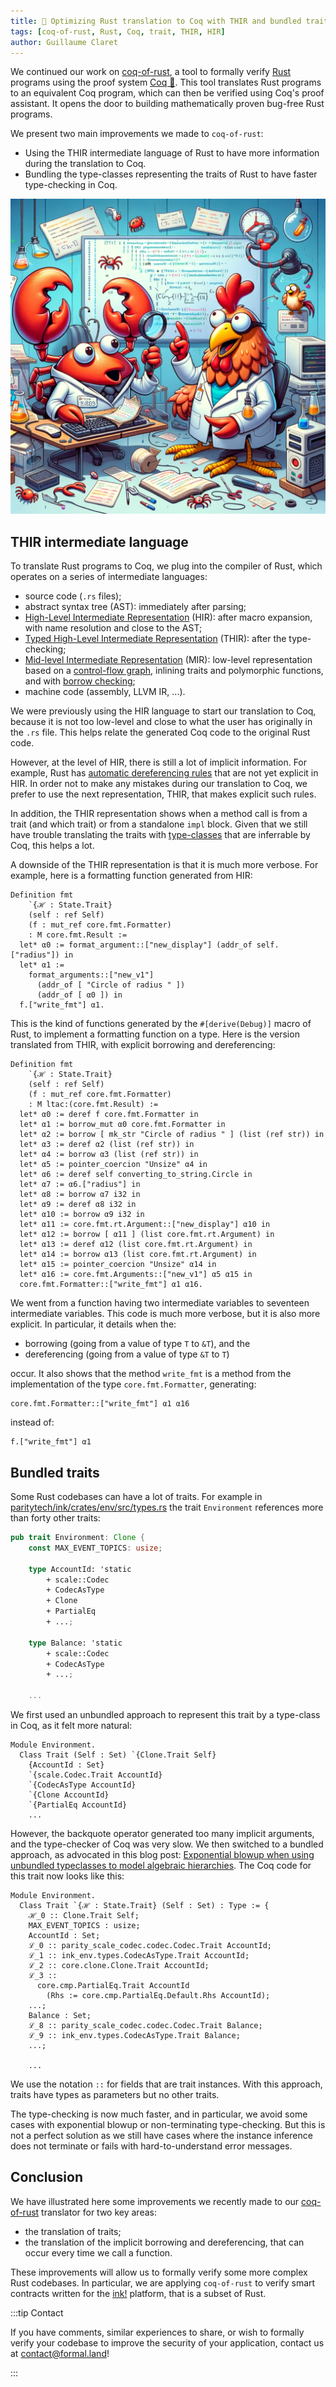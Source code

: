 ```yaml
---
title: 🦀 Optimizing Rust translation to Coq with THIR and bundled traits
tags: [coq-of-rust, Rust, Coq, trait, THIR, HIR]
author: Guillaume Claret
---
```


We continued our work on [coq-of-rust](https://github.com/formal-land/coq-of-rust), a tool to formally verify [Rust](https://www.rust-lang.org/) programs using the proof system [Coq&nbsp;🐓](https://coq.inria.fr/). This tool translates Rust programs to an equivalent Coq program, which can then be verified using Coq's proof assistant. It opens the door to building mathematically proven bug-free Rust programs.

We present two main improvements we made to `coq-of-rust`:

- Using the THIR intermediate language of Rust to have more information during the translation to Coq.
- Bundling the type-classes representing the traits of Rust to have faster type-checking in Coq.

<!-- truncate -->

![Rust and Coq](2023-11-08/rust_and_coq.png)

## THIR intermediate language

To translate Rust programs to Coq, we plug into the compiler of Rust, which operates on a series of intermediate languages:

- source code (`.rs` files);
- abstract syntax tree (AST): immediately after parsing;
- [High-Level Intermediate Representation](https://rustc-dev-guide.rust-lang.org/hir.html) (HIR): after macro expansion, with name resolution and close to the AST;
- [Typed High-Level Intermediate Representation](https://rustc-dev-guide.rust-lang.org/thir.html) (THIR): after the type-checking;
- [Mid-level Intermediate Representation](https://rustc-dev-guide.rust-lang.org/mir/index.html) (MIR): low-level representation based on a [control-flow graph](https://en.wikipedia.org/wiki/Control-flow_graph), inlining traits and polymorphic functions, and with [borrow checking](https://doc.rust-lang.org/book/ch04-02-references-and-borrowing.html);
- machine code (assembly, LLVM IR, ...).

We were previously using the HIR language to start our translation to Coq, because it is not too low-level and close to what the user has originally in the `.rs` file. This helps relate the generated Coq code to the original Rust code.

However, at the level of HIR, there is still a lot of implicit information. For example, Rust has [automatic dereferencing rules](https://users.rust-lang.org/t/automatic-dereferencing/53828) that are not yet explicit in HIR. In order not to make any mistakes during our translation to Coq, we prefer to use the next representation, THIR, that makes explicit such rules.

In addition, the THIR representation shows when a method call is from a trait (and which trait) or from a standalone `impl` block. Given that we still have trouble translating the traits with [type-classes](https://coq.inria.fr/doc/V8.18.0/refman/addendum/type-classes.html) that are inferrable by Coq, this helps a lot.

A downside of the THIR representation is that it is much more verbose. For example, here is a formatting function generated from HIR:

```coq
Definition fmt
    `{ℋ : State.Trait}
    (self : ref Self)
    (f : mut_ref core.fmt.Formatter)
    : M core.fmt.Result :=
  let* α0 := format_argument::["new_display"] (addr_of self.["radius"]) in
  let* α1 :=
    format_arguments::["new_v1"]
      (addr_of [ "Circle of radius " ])
      (addr_of [ α0 ]) in
  f.["write_fmt"] α1.
```

This is the kind of functions generated by the `#[derive(Debug)]` macro of Rust, to implement a formatting function on a type. Here is the version translated from THIR, with explicit borrowing and dereferencing:

```coq
Definition fmt
    `{ℋ : State.Trait}
    (self : ref Self)
    (f : mut_ref core.fmt.Formatter)
    : M ltac:(core.fmt.Result) :=
  let* α0 := deref f core.fmt.Formatter in
  let* α1 := borrow_mut α0 core.fmt.Formatter in
  let* α2 := borrow [ mk_str "Circle of radius " ] (list (ref str)) in
  let* α3 := deref α2 (list (ref str)) in
  let* α4 := borrow α3 (list (ref str)) in
  let* α5 := pointer_coercion "Unsize" α4 in
  let* α6 := deref self converting_to_string.Circle in
  let* α7 := α6.["radius"] in
  let* α8 := borrow α7 i32 in
  let* α9 := deref α8 i32 in
  let* α10 := borrow α9 i32 in
  let* α11 := core.fmt.rt.Argument::["new_display"] α10 in
  let* α12 := borrow [ α11 ] (list core.fmt.rt.Argument) in
  let* α13 := deref α12 (list core.fmt.rt.Argument) in
  let* α14 := borrow α13 (list core.fmt.rt.Argument) in
  let* α15 := pointer_coercion "Unsize" α14 in
  let* α16 := core.fmt.Arguments::["new_v1"] α5 α15 in
  core.fmt.Formatter::["write_fmt"] α1 α16.
```

We went from a function having two intermediate variables to seventeen intermediate variables. This code is much more verbose, but it is also more explicit. In particular, it details when the:

- borrowing (going from a value of type `T` to `&T`), and the
- dereferencing (going from a value of type `&T` to `T`)

occur. It also shows that the method&nbsp;`write_fmt` is a method from the implementation of the type `core.fmt.Formatter`, generating:

```coq
core.fmt.Formatter::["write_fmt"] α1 α16
```

instead of:

```coq
f.["write_fmt"] α1
```

## Bundled traits

Some Rust codebases can have a lot of traits. For example in [paritytech/ink/crates/env/src/types.rs](https://github.com/paritytech/ink/blob/ccb38d2c3ac27523fe3108f2bb7bffbbe908cdb7/crates/env/src/types.rs#L120) the trait&nbsp;`Environment` references more than forty other traits:

```rust
pub trait Environment: Clone {
    const MAX_EVENT_TOPICS: usize;

    type AccountId: 'static
        + scale::Codec
        + CodecAsType
        + Clone
        + PartialEq
        + ...;

    type Balance: 'static
        + scale::Codec
        + CodecAsType
        + ...;

    ...
```

We first used an unbundled approach to represent this trait by a type-class in Coq, as it felt more natural:

```coq
Module Environment.
  Class Trait (Self : Set) `{Clone.Trait Self}
    {AccountId : Set}
    `{scale.Codec.Trait AccountId}
    `{CodecAsType AccountId}
    `{Clone AccountId}
    `{PartialEq AccountId}
    ...
```

However, the backquote operator generated too many implicit arguments, and the type-checker of Coq was very slow. We then switched to a bundled approach, as advocated in this blog post: [Exponential blowup when using unbundled typeclasses to model algebraic hierarchies](https://www.ralfj.de/blog/2019/05/15/typeclasses-exponential-blowup.html). The Coq code for this trait now looks like this:

```coq
Module Environment.
  Class Trait `{ℋ : State.Trait} (Self : Set) : Type := {
    ℋ_0 :: Clone.Trait Self;
    MAX_EVENT_TOPICS : usize;
    AccountId : Set;
    ℒ_0 :: parity_scale_codec.codec.Codec.Trait AccountId;
    ℒ_1 :: ink_env.types.CodecAsType.Trait AccountId;
    ℒ_2 :: core.clone.Clone.Trait AccountId;
    ℒ_3 ::
      core.cmp.PartialEq.Trait AccountId
        (Rhs := core.cmp.PartialEq.Default.Rhs AccountId);
    ...;
    Balance : Set;
    ℒ_8 :: parity_scale_codec.codec.Codec.Trait Balance;
    ℒ_9 :: ink_env.types.CodecAsType.Trait Balance;
    ...;

    ...
```

We use the notation&nbsp;`::` for fields that are trait instances. With this approach, traits have types as parameters but no other traits.

The type-checking is now much faster, and in particular, we avoid some cases with exponential blowup or non-terminating type-checking. But this is not a perfect solution as we still have cases where the instance inference does not terminate or fails with hard-to-understand error messages.

## Conclusion

We have illustrated here some improvements we recently made to our [coq-of-rust](https://github.com/formal-land/coq-of-rust) translator for two key areas:

- the translation of traits;
- the translation of the implicit borrowing and dereferencing, that can occur every time we call a function.

These improvements will allow us to formally verify some more complex Rust codebases. In particular, we are applying `coq-of-rust` to verify smart contracts written for the [ink!](https://use.ink/) platform, that is a subset of Rust.

:::tip Contact

If you have comments, similar experiences to share, or wish to formally verify your codebase to improve the security of your application, contact us at&nbsp;[&#099;&#111;&#110;&#116;&#097;&#099;&#116;&#064;formal&#046;&#108;&#097;&#110;&#100;](mailto:contact@formal.land)!

:::
